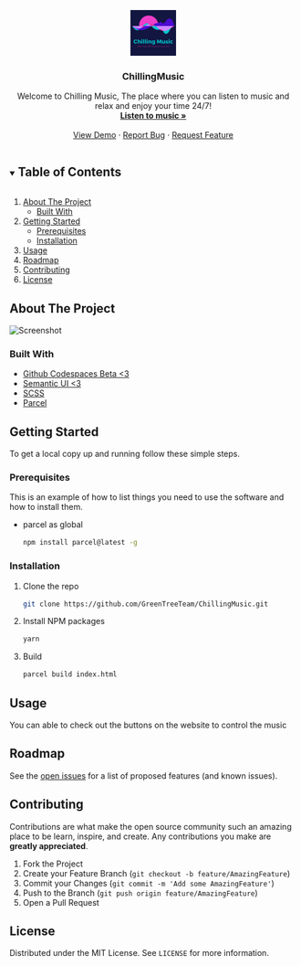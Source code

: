 <p align="center">
  <a href="https://github.com/GreenTreeTeam/ChillingMusic">
    <img src="images/logo.png" alt="Logo" width="80" height="80">
  </a>

  <h3 align="center">ChillingMusic</h3>

  <p align="center">
    Welcome to Chilling Music, The place where you can listen to music and relax and enjoy your time 24/7!
    <br />
    <a href="https://chillingmusic.cf"><strong>Listen to music »</strong></a>
    <br />
    <br />
    <a href="https://chillingmusic.cf">View Demo</a>
    ·
    <a href="https://github.com/GreenTreeTeam/ChillingMusic/issues">Report Bug</a>
    ·
    <a href="https://github.com/GreenTreeTeam/ChillingMusic/issues">Request Feature</a>
  </p>
</p>

<details open="open">
  <summary><h2 style="display: inline-block">Table of Contents</h2></summary>
  <ol>
    <li>
      <a href="#about-the-project">About The Project</a>
      <ul>
        <li><a href="#built-with">Built With</a></li>
      </ul>
    </li>
    <li>
      <a href="#getting-started">Getting Started</a>
      <ul>
        <li><a href="#prerequisites">Prerequisites</a></li>
        <li><a href="#installation">Installation</a></li>
      </ul>
    </li>
    <li><a href="#usage">Usage</a></li>
    <li><a href="#roadmap">Roadmap</a></li>
    <li><a href="#contributing">Contributing</a></li>
    <li><a href="#license">License</a></li>
  </ol>
</details>

## About The Project

![Screenshot](https://github.com/GreenTreeTeam/ChillingMusic/blob/master/images/screenshot.png)

### Built With

* [Github Codespaces Beta <3](https://github.com/features/codespaces)
* [Semantic UI <3](https://semantic-ui.com/)
* [SCSS](https://sass-lang.com/)
* [Parcel](https://parceljs.org/)

## Getting Started

To get a local copy up and running follow these simple steps.

### Prerequisites

This is an example of how to list things you need to use the software and how to install them.
* parcel as global
  ```sh
  npm install parcel@latest -g
  ```

### Installation

1. Clone the repo
   ```sh
   git clone https://github.com/GreenTreeTeam/ChillingMusic.git
   ```
2. Install NPM packages
   ```sh
   yarn
   ```
3. Build
   ```sh
   parcel build index.html
   ```
   
## Usage

You can able to check out the buttons on the website to control the music

## Roadmap

See the [open issues](https://github.com/GreenTreeTeam/ChillingMusic/issues) for a list of proposed features (and known issues).

## Contributing

Contributions are what make the open source community such an amazing place to be learn, inspire, and create. Any contributions you make are **greatly appreciated**.

1. Fork the Project
2. Create your Feature Branch (`git checkout -b feature/AmazingFeature`)
3. Commit your Changes (`git commit -m 'Add some AmazingFeature'`)
4. Push to the Branch (`git push origin feature/AmazingFeature`)
5. Open a Pull Request

## License

Distributed under the MIT License. See `LICENSE` for more information.
